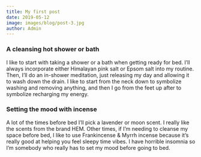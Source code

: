 ```yaml
---
title: My first post
date: 2019-05-12
image: images/blog/post-3.jpg
author: Admin
---
```


### A cleansing hot shower or bath

I like to start with taking a shower or a bath when getting ready for bed. I’ll always incorporate either Himalayan pink salt or Epsom salt into my routine. Then, I’ll do an in-shower meditation, just releasing my day and allowing it to wash down the drain. I like to start from the neck down to symbolize washing and removing anything, and then I go from the feet up after to symbolize recharging my energy.

### Setting the mood with incense

A lot of the times before bed I’ll pick a lavender or moon scent. I really like the scents from the brand HEM. Other times, if I’m needing to cleanse my space before bed, I like to use Frankincense & Myrrh incense because it’s really good at helping you feel sleepy time vibes. I have horrible insomnia so I’m somebody who really has to set my mood before going to bed.